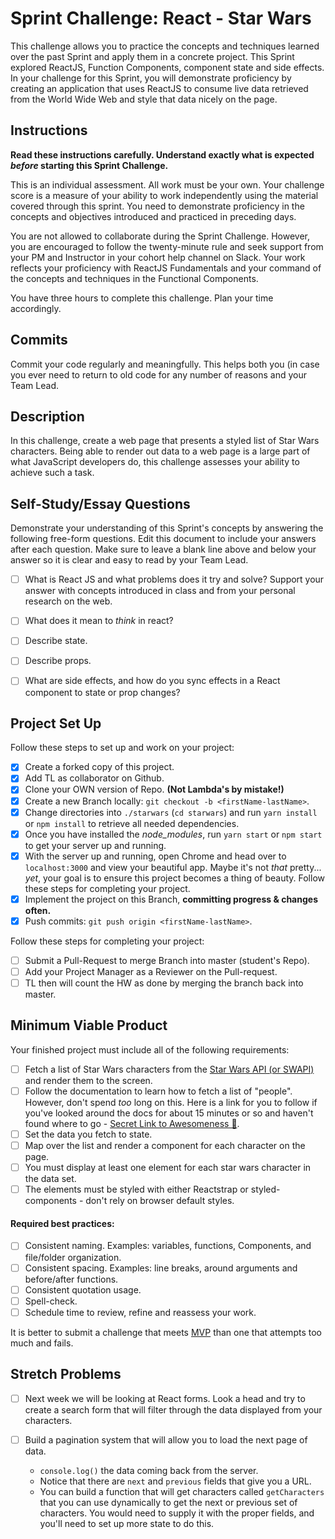 # Sprint Challenge: React - Star Wars

This challenge allows you to practice the concepts and techniques learned over
the past Sprint and apply them in a concrete project. This Sprint explored
ReactJS, Function Components, component state and side effects. In your
challenge for this Sprint, you will demonstrate proficiency by creating an
application that uses ReactJS to consume live data retrieved from the World Wide
Web and style that data nicely on the page.

## Instructions

**Read these instructions carefully. Understand exactly what is expected
_before_ starting this Sprint Challenge.**

This is an individual assessment. All work must be your own. Your challenge
score is a measure of your ability to work independently using the material
covered through this sprint. You need to demonstrate proficiency in the concepts
and objectives introduced and practiced in preceding days.

You are not allowed to collaborate during the Sprint Challenge. However, you are
encouraged to follow the twenty-minute rule and seek support from your PM and
Instructor in your cohort help channel on Slack. Your work reflects your
proficiency with ReactJS Fundamentals and your command of the concepts and
techniques in the Functional Components.

You have three hours to complete this challenge. Plan your time accordingly.

## Commits

Commit your code regularly and meaningfully. This helps both you (in case you
ever need to return to old code for any number of reasons and your Team Lead.

## Description

In this challenge, create a web page that presents a styled list of Star Wars
characters. Being able to render out data to a web page is a large part of what
JavaScript developers do, this challenge assesses your ability to achieve such a
task.

## Self-Study/Essay Questions

Demonstrate your understanding of this Sprint's concepts by answering the
following free-form questions. Edit this document to include your answers after
each question. Make sure to leave a blank line above and below your answer so it
is clear and easy to read by your Team Lead.

- [ ] What is React JS and what problems does it try and solve? Support your
      answer with concepts introduced in class and from your personal research
      on the web.

- [ ] What does it mean to _think_ in react?

- [ ] Describe state.

- [ ] Describe props.

- [ ] What are side effects, and how do you sync effects in a React component to
      state or prop changes?

## Project Set Up

Follow these steps to set up and work on your project:

- [x] Create a forked copy of this project.
- [x] Add TL as collaborator on Github.
- [x] Clone your OWN version of Repo. **(Not Lambda's by mistake!)**
- [x] Create a new Branch locally: `git checkout -b <firstName-lastName>`.
- [x] Change directories into `./starwars` (`cd starwars`) and run
      `yarn install` or `npm install` to retrieve all needed dependencies.
- [x] Once you have installed the _node_modules_, run `yarn start` or
      `npm start` to get your server up and running.
- [x] With the server up and running, open Chrome and head over to
      `localhost:3000` and view your beautiful app. Maybe it's not _that_
      pretty... _yet_, your goal is to ensure this project becomes a thing of
      beauty. Follow these steps for completing your project.
- [x] Implement the project on this Branch, **committing progress & changes
      often.**
- [x] Push commits: `git push origin <firstName-lastName>`.

Follow these steps for completing your project:

- [ ] Submit a Pull-Request to merge <firstName-lastName> Branch into master
      (student's Repo).
- [ ] Add your Project Manager as a Reviewer on the Pull-request.
- [ ] TL then will count the HW as done by merging the branch back into master.

## Minimum Viable Product

Your finished project must include all of the following requirements:

- [ ] Fetch a list of Star Wars characters from the
      [Star Wars API (or SWAPI)](https://swapi.co/) and render them to the
      screen.
- [ ] Follow the documentation to learn how to fetch a list of "people".
      However, don't spend _too_ long on this. Here is a link for you to follow
      if you've looked around the docs for about 15 minutes or so and haven't
      found where to go -
      [Secret Link to Awesomeness 🤫](https://swapi.co/documentation#people).
- [ ] Set the data you fetch to state.
- [ ] Map over the list and render a component for each character on the page.
- [ ] You must display at least one element for each star wars character in the
      data set.
- [ ] The elements must be styled with either Reactstrap or styled-components -
      don't rely on browser default styles.

#### Required best practices:

- [ ] Consistent naming. Examples: variables, functions, Components, and
      file/folder organization.
- [ ] Consistent spacing. Examples: line breaks, around arguments and
      before/after functions.
- [ ] Consistent quotation usage.
- [ ] Spell-check.
- [ ] Schedule time to review, refine and reassess your work.

It is better to submit a challenge that meets
[MVP](https://en.wikipedia.org/wiki/Minimum_viable_product) than one that
attempts too much and fails.

## Stretch Problems

- [ ] Next week we will be looking at React forms. Look a head and try to create
      a search form that will filter through the data displayed from your
      characters.

- [ ] Build a pagination system that will allow you to load the next page of
      data.
  - `console.log()` the data coming back from the server.
  - Notice that there are `next` and `previous` fields that give you a URL.
  - You can build a function that will get characters called `getCharacters`
    that you can use dynamically to get the next or previous set of characters.
    You would need to supply it with the proper fields, and you'll need to set
    up more state to do this.

<!--
- [ ] Build another app from scratch that looks very similar to this one. Inside of your main `App` component fetch some data in this same fashion from this url `https://dog.ceo/dog-api/#all` you'll have to follow the documentation at that website and figure out how to change up the code you've seen here in this Star Wars app in order to properly fetch the data and store it on Component State.
-->
